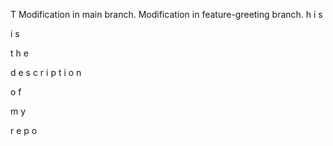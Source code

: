 T
Modification in main branch.
Modification in feature-greeting branch.
h
i
s
 
i
s
 
t
h
e
 
d
e
s
c
r
i
p
t
i
o
n
 
o
f
 
m
y
 
r
e
p
o
